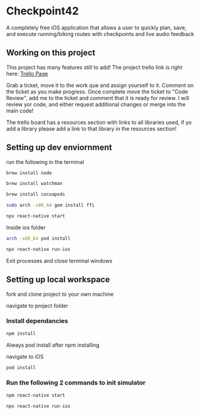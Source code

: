 # Checkpoint42

A completely free iOS application that allows a user to quickly plan, save, and execute running/biking routes with checkpoints and live audio feedback

## Working on this project

This project has many features still to add! The project trello link is right here:
[Trello Page](https://trello.com/b/bAaQAcBq/checkpoint-42)

Grab a ticket, move it to the work que and assign yourself to it. Comment on the ticket as you make progress. Once complete move the ticket to "Code Review", add me to the ticket and comment that it is ready for review. I will review yor code, and either request additional changes or merge into the main code!

The trello board has a resources section with links to all libraries used, if yo add a library please add a link to that library in the resources section!

## Setting up dev enviornment

run the following in the terminal
```sh
brew install node

brew install watchman

brew install cocoapods

sudo arch -x86_64 gem install ffi

npx react-native start
```
Inside ios folder
```sh
arch -x86_64 pod install

npx react-native run-ios
```
Exit processes and close terminal windows


## Setting up local workspace

fork and clone project to your own machine

navigate to project folder

### Install dependancies

```sh
npm install
```

Always pod install after npm installing

navigate to iOS

```sh
pod install
```

### Run the following 2 commands to init simulator

```sh
npm react-native start

npx react-native run-ios
```
